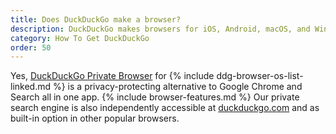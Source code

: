 ```yaml
---
title: Does DuckDuckGo make a browser?
description: DuckDuckGo makes browsers for iOS, Android, macOS, and Windows.
category: How To Get DuckDuckGo
order: 50
---
```


Yes, [DuckDuckGo Private Browser](https://duckduckgo.com/browser) for {% include ddg-browser-os-list-linked.md %} is a privacy-protecting alternative to Google Chrome and Search all in one app. {% include browser-features.md %} Our private search engine is also independently accessible at [duckduckgo.com](https://duckduckgo.com/) and as built-in option in other popular browsers.
